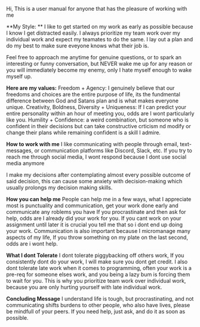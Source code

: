 Hi, This is a user manual for anyone that has the pleasure of working with me

**My Style: **
I like to get started on my work as early as possible because I know I get distracted easily.
I always prioritize my team work over my individual work and expect my teamates to do the same.
I lay out a plan and do my best to make sure eveyone knows what their job is.

Feel free to approach me anytime for genuine questions, or to spark an interesting or funny conversation, but NEVER wake me up for any reason or you will immediately become my enemy, only I hate myself enough to wake myself up.

**Here are my values:**
Freedom + Agency: I genuinely believe that our freedoms and choices are the entire purpose of life, its the fundmental difference between God and Satans plan and is what makes everyone unique.
Creativity, Boldness, Diversity + Uniqueness: If I can predict your entire personality within an hour of meeting you, odds are I wont particularly like you.
Humility + Confidence: a weird combination, but someone who is confident in their decisions but can take constructive crticism nd modify or change their plans while remaining confident is a skill I admire.

**How to work with me**
I like communicating with people through email, text-messages, or communication platforms like Discord, Slack, etc. If you try to reach me through social media, I wont respond because I dont use social media anymore

I make my decisions after contemplating almost every possible outcome of said decision, this can cause some anxiety with decision-making which usually prolongs my decision making skills.

**How you can help me**
People can help me in a few ways, what I appreciate most is punctuality and communication, get your work done early and communicate any roblems you have If you procrastinate and then ask for help, odds are I already did your work for you. If you cant work on your assignment until later it is crucial you tell me that so i dont end up doing your work. Communication is also important because I micromanage many aspects of my life, If you throw something on my plate on the last second, odds are i wont help. 

**What I dont Tolerate**
I dont tolerate piggybacking off others work, If you consistently dont do your work, I will make sure you dont get credit. I also dont tolerate late work when it comes to programming, often your work is a pre-req for someone elses work, and you being a lazy bum is forcing them to wait for you. This is why you prioritize team work over individual work, because you are only hurting yourself with late individual work.

**Concluding Message**
I understand life is tough, but procrastinating, and not communicating shifts burdens to other people, who also have lives, please be mindfull of your peers. If you need help, just ask, and do it as soon as possible.
